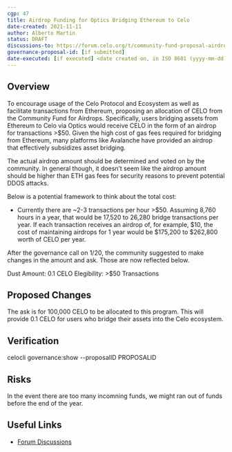 ```yaml
---
cgp: 47
title: Airdrop Funding for Optics Bridging Ethereum to Celo
date-created: 2021-11-11
author: Alberto Martin
status: DRAFT
discussions-to: https://forum.celo.org/t/community-fund-proposal-airdrop-funding-for-optics-bridging-ethereum-celo/2382
governance-proposal-id: [if submitted]
date-executed: [if executed] <date created on, in ISO 8601 (yyyy-mm-dd) format>
---
```

## Overview
To encourage usage of the Celo Protocol and Ecosystem as well as facilitate transactions from Ethereum, proposing an allocation of CELO from the Community Fund for Airdrops. Specifically, users bridging assets from Ethereum to Celo via Optics would receive CELO in the form of an airdrop for transactions >$50. Given the high cost of gas fees required for bridging from Ethereum, many platforms like Avalanche have provided an airdrop that effectively subsidizes asset bridging. 

The actual airdrop amount should be determined and voted on by the community. In general though, it doesn’t seem like the airdrop amount should be higher than ETH gas fees for security reasons to prevent potential DDOS attacks. 

Below is a potential framework to think about the total cost:
* Currently there are ~2-3 transactions per hour >$50. Assuming 8,760 hours in a year, that would be 17,520 to 26,280 bridge transactions per year. If each transaction receives an airdrop of, for example, $10, the cost of maintaining airdrops for 1 year would be $175,200 to $262,800 worth of CELO per year.

After the governance call on 1/20, the community suggested to make changes in the amount and ask. Those are now reflected below. 

Dust Amount: 0.1 CELO
Elegibility: >$50 Transactions

## Proposed Changes
The ask is for 100,000 CELO to be allocated to this program. This will provide 0.1 CELO for users who bridge their assets into the Celo ecosystem. 

## Verification
celocli governance:show --proposalID PROPOSALID

## Risks
In the event there are too many incomning funds, we might ran out of funds before the end of the year. 

## Useful Links
* [Forum Discussions](https://forum.celo.org/t/community-fund-proposal-airdrop-funding-for-optics-bridging-ethereum-celo/2382)
